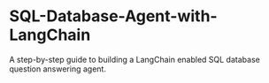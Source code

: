 # SQL-Database-Agent-with-LangChain
A step-by-step guide to building a LangChain enabled SQL database question answering agent.
